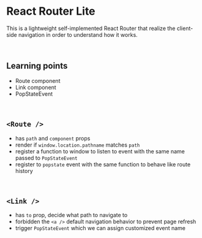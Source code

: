 # React Router Lite

This is a lightweight self-implemented React Router that realize the client-side navigation in order to understand how it works.

&nbsp;

## Learning points
- Route component
- Link component
- PopStateEvent

&nbsp;

## `<Route />`

- has `path` and `component` props
- render if `window.location.pathname` matches `path`
- register a function to window to listen to event with the same name passed to `PopStateEvent`
- register to `popstate` event with the same function to behave like route history

&nbsp;

## `<Link />`
- has `to` prop, decide what path to navigate to
- forbidden the `<a />` default navigation behavior to prevent page refresh
- trigger `PopStateEvent` which we can assign customized event name